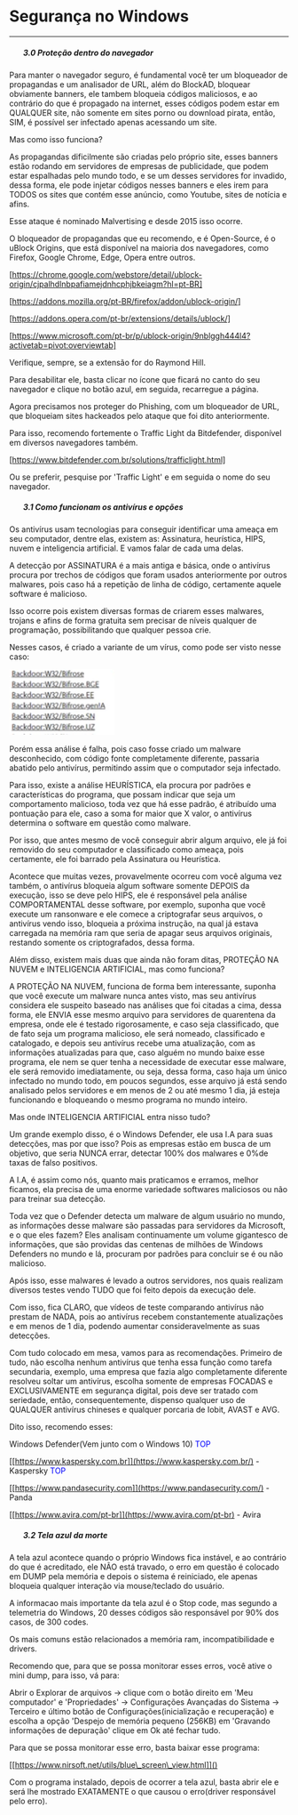 <h1>Segurança no Windows</h1>
<hr>
<h5 style="margin-left:25px">3.0 Proteção dentro do navegador</h5>

Para manter o navegador seguro, é fundamental você ter um bloqueador de
propagandas e um analisador de URL, além do BlockAD, bloquear obviamente
banners, ele tambem bloqueia códigos maliciosos, e ao contrário do que é
propagado na internet, esses códigos podem estar em QUALQUER site, não
somente em sites porno ou download pirata, então, SIM, é possível ser
infectado apenas acessando um site.

Mas como isso funciona?

As propagandas dificilmente são criadas pelo próprio site, esses banners
estão rodando em servidores de empresas de publicidade, que podem estar
espalhadas pelo mundo todo, e se um desses servidores for invadido,
dessa forma, ele pode injetar códigos nesses banners e eles irem para
TODOS os sites que contém esse anúncio, como Youtube, sites de notícia e
afins.

Esse ataque é nominado Malvertising e desde 2015 isso ocorre.

O bloqueador de propagandas que eu recomendo, e é Open-Source, é o
uBlock Origins, que está disponível na maioria dos navegadores, como
Firefox, Google Chrome, Edge, Opera entre outros.

[https://chrome.google.com/webstore/detail/ublock-origin/cjpalhdlnbpafiamejdnhcphjbkeiagm?hl=pt-BR]

[https://addons.mozilla.org/pt-BR/firefox/addon/ublock-origin/]

[https://addons.opera.com/pt-br/extensions/details/ublock/]

[https://www.microsoft.com/pt-br/p/ublock-origin/9nblggh444l4?activetab=pivot:overviewtab]

Verifique, sempre, se a extensão for do Raymond Hill.

Para desabilitar ele, basta clicar no ícone que ficará no canto do seu
navegador e clique no botão azul, em seguida, recarregue a página.

Agora precisamos nos proteger do Phishing, com um bloqueador de URL, que
bloqueiam sites hackeados pelo ataque que foi dito anteriormente.

Para isso, recomendo fortemente o Traffic Light da Bitdefender,
disponível em diversos navegadores também.

[https://www.bitdefender.com.br/solutions/trafficlight.html]

Ou se preferir, pesquise por 'Traffic Light' e em seguida o nome do seu
navegador.

<h5 style="margin-left:25px">3.1 Como funcionam os antivírus e opções</h5>

Os antivírus usam tecnologias para conseguir identificar uma ameaça em
seu computador, dentre elas, existem as: Assinatura, heurística, HIPS,
nuvem e inteligencia artificial. E vamos falar de cada uma delas.

A detecção por ASSINATURA é a mais antiga e básica, onde o antivírus
procura por trechos de códigos que foram usados anteriormente por outros
malwares, pois caso há a repetição de linha de código, certamente aquele
software é malicioso.

Isso ocorre pois existem diversas formas de criarem esses malwares,
trojans e afins de forma gratuita sem precisar de níveis qualquer de
programação, possibilitando que qualquer pessoa crie.

Nesses casos, é criado a variante de um vírus, como pode ser visto nesse
caso:

<img src="../4noobsAssets/variante1.png" width="190px">

Porém essa análise é falha, pois caso fosse criado um malware
desconhecido, com código fonte completamente diferente, passaria abatido
pelo antivírus, permitindo assim que o computador seja infectado.

Para isso, existe a análise HEURÍSTICA, ela procura por padrões e
características do programa, que possam indicar que seja um
comportamento malicioso, toda vez que há esse padrão, é atribuído uma
pontuação para ele, caso a soma for maior que X valor, o antivírus
determina o software em questão como malware.

Por isso, que antes mesmo de você conseguir abrir algum arquivo, ele já
foi removido do seu computador e classificado como ameaça, pois
certamente, ele foi barrado pela Assinatura ou Heurística.

Acontece que muitas vezes, provavelmente ocorreu com você alguma vez
também, o antivírus bloqueia algum software somente DEPOIS da execução,
isso se deve pelo HIPS, ele é responsável pela análise COMPORTAMENTAL
desse software, por exemplo, suponha que você execute um ransonware e
ele comece a criptografar seus arquivos, o antivírus vendo isso,
bloqueia a próxima instrução, na qual já estava carregada na memória ram
que seria de apagar seus arquivos originais, restando somente os
criptografados, dessa forma.

Além disso, existem mais duas que ainda não foram ditas, PROTEÇÃO NA
NUVEM e INTELIGENCIA ARTIFICIAL, mas como funciona?

A PROTEÇÃO NA NUVEM, funciona de forma bem interessante, suponha que
você execute um malware nunca antes visto, mas seu antivírus considera
ele suspeito baseado nas análises que foi citadas a cima, dessa forma,
ele ENVIA esse mesmo arquivo para servidores de quarentena da empresa,
onde ele é testado rigorosamente, e caso seja classificado, que de fato
seja um programa malicioso, ele será nomeado, classificado e catalogado,
e depois seu antivírus recebe uma atualização, com as informações
atualizadas para que, caso alguém no mundo baixe esse programa, ele nem
se quer tenha a necessidade de executar esse malware, ele será removido
imediatamente, ou seja, dessa forma, caso haja um único infectado no
mundo todo, em poucos segundos, esse arquivo já está sendo analisado
pelos servidores e em menos de 2 ou até mesmo 1 dia, já esteja
funcionando e bloqueando o mesmo programa no mundo inteiro.

Mas onde INTELIGENCIA ARTIFICIAL entra nisso tudo?

Um grande exemplo disso, é o Windows Defender, ele usa I.A para suas
detecções, mas por que isso? Pois as empresas estão em busca de um
objetivo, que seria NUNCA errar, detectar 100% dos malwares e 0%de taxas
de falso positivos.

A I.A, é assim como nós, quanto mais praticamos e erramos, melhor
ficamos, ela precisa de uma enorme variedade softwares maliciosos ou não
para treinar sua detecção.

Toda vez que o Defender detecta um malware de algum usuário no mundo, as
informações desse malware são passadas para servidores da Microsoft, e o
que eles fazem? Eles analisam continuamente um volume gigantesco de
informações, que são providas das centenas de milhões de Windows
Defenders no mundo e lá, procuram por padrões para concluir se é ou não
malicioso.

Após isso, esse malwares é levado a outros servidores, nos quais
realizam diversos testes vendo TUDO que foi feito depois da execução
dele.

Com isso, fica CLARO, que vídeos de teste comparando antivírus não
prestam de NADA, pois ao antivírus recebem constantemente atualizações e
em menos de 1 dia, podendo aumentar consideravelmente as suas detecções.

Com tudo colocado em mesa, vamos para as recomendações. Primeiro de
tudo, não escolha nenhum antivírus que tenha essa função como tarefa
secundaria, exemplo, uma empresa que fazia algo completamente diferente
resolveu soltar um antivírus, escolha somente de empresas FOCADAS e
EXCLUSIVAMENTE em segurança digital, pois deve ser tratado com
seriedade, então, consequentemente, dispenso qualquer uso de QUALQUER
antivírus chineses e qualquer porcaria de Iobit, AVAST e AVG.

Dito isso, recomendo esses:

Windows Defender(Vem junto com o Windows 10) <storm style=color:blue>TOP</storm>

[[https://www.kaspersky.com.br]](https://www.kaspersky.com.br/) - Kaspersky <storm style=color:blue>TOP</storm>

[[https://www.pandasecurity.com]](https://www.pandasecurity.com/) - Panda

[[https://www.avira.com/pt-br]](https://www.avira.com/pt-br) - Avira

<h5 style="margin-left:25px">3.2 Tela azul da morte</h5>

A tela azul acontece quando o próprio Windows fica instável, e ao
contrário do que é acreditado, ele NÃO está travado, o erro em questão é
colocado em DUMP pela memória e depois o sistema é reiniciado, ele
apenas bloqueia qualquer interação via mouse/teclado do usuário.

A informacao mais importante da tela azul é o Stop code, mas segundo a
telemetria do Windows, 20 desses códigos são responsável por 90% dos
casos, de 300 codes.

Os mais comuns estão relacionados a memória ram, incompatibilidade e
drivers.

Recomendo que, para que se possa monitorar esses erros, você ative o
mini dump, para isso, vá para:

Abrir o Explorar de arquivos → clique com o botão direito em 'Meu
computador' e 'Propriedades' → Configurações Avançadas do Sistema →
Terceiro e último botão de Configurações(inicialização e recuperação) e
escolha a opção 'Despejo de memória pequeno (256KB) em 'Gravando
informações de depuração' clique em Ok até fechar tudo.

Para que se possa monitorar esse erro, basta baixar esse programa:

[[https://www.nirsoft.net/utils/blue\_screen\_view.html]]()

Com o programa instalado, depois de ocorrer a tela azul, basta abrir ele
e será lhe mostrado EXATAMENTE o que causou o erro(driver responsável
pelo erro).
